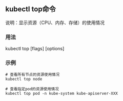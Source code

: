 ## kubectl top命令
说明：显示资源（CPU、内存、存储）的使用情况

### 用法

kubectl top [flags] [options]

### 示例

~~~shell
# 查看所有节点的资源使用情况
kubectl top node

# 查看指定pod的资源使用情况
kubectl top pod -n kube-system kube-apiserver-XXX
~~~
